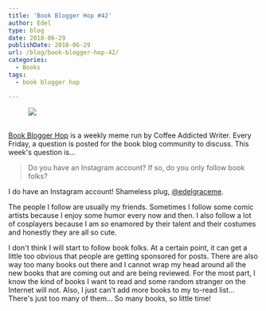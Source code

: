 ```yaml
---
title: 'Book Blogger Hop #42'
author: Edel
type: blog
date: 2018-06-29
publishDate: 2018-06-29
url: /blog/book-blogger-hop-42/
categories:
  - Books
tags:
  - book blogger hop

---
```

<figure><a rel="_nofollow" href="http://www.coffeeaddictedwriter.com/p/blog-page.html"><img src="https://i1.wp.com/3.bp.blogspot.com/-2bKizvp-A9w/WEjGAM4OjJI/AAAAAAAAV50/nU3xHQNtvSQQ8dRsB8OueG061E99KPrYACLcB/s1600/Book%2BBlogger%2BHop%2B%2528Final%2529.png?w=663&#038;ssl=1" data-recalc-dims="1" /></a></figure> 

<a rel="_nofollow" href="http://www.coffeeaddictedwriter.com/p/blog-page.html"></a>

<a rel="_nofollow" href="http://www.coffeeaddictedwriter.com/p/blog-page.html"><br /> </a><a rel="_nofollow" href="http://www.coffeeaddictedwriter.com/p/blog-page.html">Book Blogger Hop</a> is a weekly meme run by Coffee Addicted Writer. Every Friday, a question is posted for the book blog community to discuss. This week's question is&#8230;

> Do you have an Instagram account? If so, do you only follow book folks?

I do have an Instagram account! Shameless plug, [@edelgraceme](https://instagram.com/edelgraceme).

The people I follow are usually my friends. Sometimes I follow some comic artists because I enjoy some humor every now and then. I also follow a lot of cosplayers because I am *so* enamored by their talent and their costumes and honestly they are all so cute.

I don't think I will start to follow book folks. At a certain point, it can get a little too obvious that people are getting sponsored for posts. There are also way too many books out there and I cannot wrap my head around all the new books that are coming out and are being reviewed. For the most part, I know the kind of books I want to read and some random stranger on the Internet will not. Also, I just can't add more books to my to-read list... There's just too many of them... So many books, so little time!
